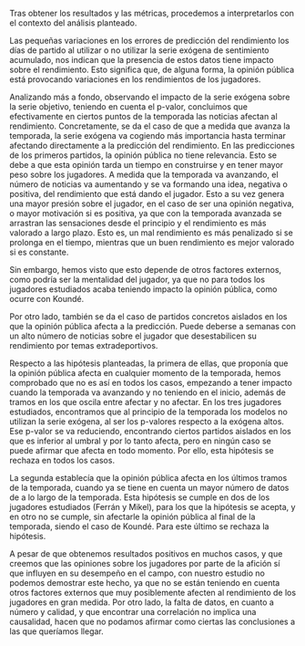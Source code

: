 Tras obtener los resultados y las métricas, procedemos a interpretarlos con el contexto del análisis planteado. 

Las pequeñas variaciones en los errores de predicción del rendimiento los días de partido al utilizar o no utilizar la serie exógena de sentimiento acumulado, nos indican que la presencia de estos datos tiene impacto sobre el rendimiento. Esto significa que, de alguna forma, la opinión pública está provocando variaciones en los rendimientos de los jugadores. 

Analizando más a fondo, observando el impacto de la serie exógena sobre la serie objetivo, teniendo en cuenta el p-valor, concluimos que efectivamente en ciertos puntos de la temporada las noticias afectan al rendimiento. Concretamente, se da el caso de que a medida que avanza la temporada, la serie exógena va cogiendo más importancia hasta terminar afectando directamente a la predicción del rendimiento. En las predicciones de los primeros partidos, la opinión pública no tiene relevancia. Esto se debe a que esta opinión tarda un tiempo en construirse y en tener mayor peso sobre los jugadores. A medida que la temporada va avanzando, el número de noticias va aumentando y se va formando una idea, negativa o positiva, del rendimiento que está dando el jugador. Esto a su vez genera una mayor presión sobre el jugador, en el caso de ser una opinión negativa, o mayor motivación si es positiva, ya que con la temporada avanzada se arrastran las sensaciones desde el principio y el rendimiento es más valorado a largo plazo. Esto es, un mal rendimiento es más penalizado si se prolonga en el tiempo, mientras que un buen rendimiento es mejor valorado si es constante.

Sin embargo, hemos visto que esto depende de otros factores externos, como podría ser la mentalidad del jugador, ya que no para todos los jugadores estudiados acaba teniendo impacto la opinión pública, como ocurre con Koundé.

Por otro lado, también se da el caso de partidos concretos aislados en los que la opinión pública afecta a la predicción. Puede deberse a semanas con un alto número de noticias sobre el jugador que desestabilicen su rendimiento por temas extradeportivos.

Respecto a las hipótesis planteadas, la primera de ellas, que proponía que la opinión pública afecta en cualquier momento de la temporada, hemos comprobado que no es así en todos los casos, empezando a tener impacto cuando la temporada va avanzando y no teniendo en el inicio, además de tramos en los que oscila entre afectar y no afectar. En los tres jugadores estudiados, encontramos que al principio de la temporada los modelos no utilizan la serie exógena, al ser los p-valores respecto a la exógena altos. Ese p-valor se va reduciendo, encontrando ciertos partidos aislados en los que es inferior al umbral y por lo tanto afecta, pero en ningún caso se puede afirmar que afecta en todo momento. Por ello, esta hipótesis se rechaza en todos los casos.

La segunda establecía que la opinión pública afecta en los últimos tramos de la temporada, cuando ya se tiene en cuenta un mayor número de datos de a lo largo de la temporada. Esta hipótesis se cumple en dos de los jugadores estudiados (Ferrán y Mikel), para los que la hipótesis se acepta, y en otro no se cumple, sin afectarle la opinión pública al final de la temporada, siendo el caso de Koundé. Para este último se rechaza la hipótesis.

A pesar de que obtenemos resultados positivos en muchos casos, y que creemos que las opiniones sobre los jugadores por parte de la afición sí que influyen en su desempeño en el campo, con nuestro estudio no podemos demostrar este hecho, ya que no se están teniendo en cuenta otros factores externos que muy posiblemente afecten al rendimiento de los jugadores en gran medida. Por otro lado, la falta de datos, en cuanto a número y calidad, y que encontrar una correlación no implica una causalidad, hacen que no podamos afirmar como ciertas las conclusiones a las que queríamos llegar.